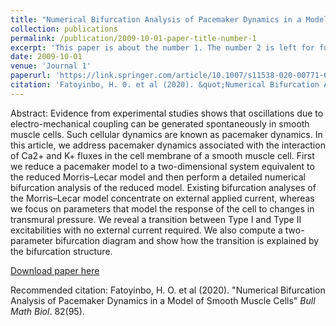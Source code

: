 ```yaml
---
title: "Numerical Bifurcation Analysis of Pacemaker Dynamics in a Model of Smooth Muscle Cells"
collection: publications
permalink: /publication/2009-10-01-paper-title-number-1
excerpt: 'This paper is about the number 1. The number 2 is left for future work.'
date: 2009-10-01
venue: 'Journal 1'
paperurl: 'https://link.springer.com/article/10.1007/s11538-020-00771-6'
citation: 'Fatoyinbo, H. 0. et al (2020). &quot;Numerical Bifurcation Analysis of Pacemaker Dynamics in a Model of Smooth Muscle Cells&quot; <i>Bull Math Biol</i>. 82(95).'
---
```

Abstract: Evidence from experimental studies shows that oscillations due to electro-mechanical coupling can be generated spontaneously in smooth muscle cells. Such cellular dynamics are known as pacemaker dynamics. In this article, we address pacemaker dynamics associated with the interaction of Ca2+ and K+ fluxes in the cell membrane of a smooth muscle cell. First we reduce a pacemaker model to a two-dimensional system equivalent to the reduced Morris–Lecar model and then perform a detailed numerical bifurcation analysis of the reduced model. Existing bifurcation analyses of the Morris–Lecar model concentrate on external applied current, whereas we focus on parameters that model the response of the cell to changes in transmural pressure. We reveal a transition between Type I and Type II excitabilities with no external current required. We also compute a two-parameter bifurcation diagram and show how the transition is explained by the bifurcation structure.

[Download paper here](https://rdcu.be/b7QKT)

Recommended citation: Fatoyinbo, H. O. et al (2020). "Numerical Bifurcation Analysis of Pacemaker Dynamics in a Model of Smooth Muscle Cells" <i>Bull Math Biol</i>. 82(95).
